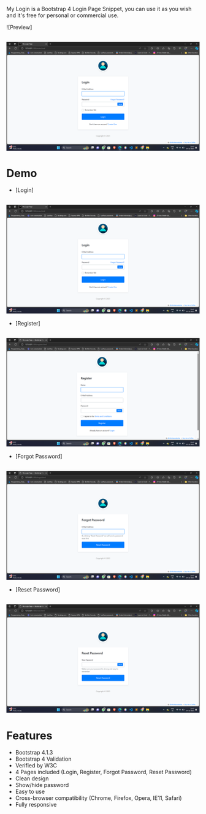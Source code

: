 My Login is a Bootstrap 4 Login Page Snippet, you can use it as you wish and it's free for personal or commercial use.

![Preview]
<pre>
<!--<img src="https://ibb.co/Db3d7Hr" width="1000"> -->
<img src="./img/login.png" alt="Alt text" title="Optional title">
</pre>


# Demo
- [Login]
<pre>
<!--<img src="https://ibb.co/Db3d7Hr" width="1000"> -->
<img src="./img/login.png" alt="Alt text" title="Optional title">
</pre>

- [Register]
<pre>
<!--<img src="https://ibb.co/Db3d7Hr" width="1000"> -->
<img src="./img/register.png" alt="Alt text" title="Optional title">
</pre>

- [Forgot Password]
<pre>
<!--<img src="https://ibb.co/Db3d7Hr" width="1000"> -->
<img src="./img/forget.png" alt="Alt text" title="Optional title">
</pre>

- [Reset Password]
<pre>
<!--<img src="https://ibb.co/Db3d7Hr" width="1000"> -->
<img src="./img/reset.png" alt="Alt text" title="Optional title">
</pre>


# Features
- Bootstrap 4.1.3
- Bootstrap 4 Validation
- Verified by W3C
- 4 Pages included (Login, Register, Forgot Password, Reset Password)
- Clean design
- Show/hide password
- Easy to use
- Cross-browser compatibility (Chrome, Firefox, Opera, IE11, Safari)
- Fully responsive
